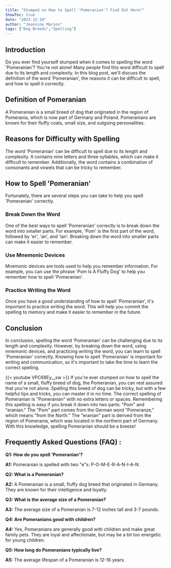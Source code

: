 ```yaml
---
title: "Stumped on How to Spell 'Pomeranian'? Find Out Here!"
ShowToc: true 
date: "2023-12-19"
author: "Jeannine Marson" 
tags: ["Dog Breeds","Spelling"]
---
```

## Introduction 
Do you ever find yourself stumped when it comes to spelling the word 'Pomeranian'? You're not alone! Many people find this word difficult to spell due to its length and complexity. In this blog post, we'll discuss the definition of the word 'Pomeranian', the reasons it can be difficult to spell, and how to spell it correctly. 

## Definition of Pomeranian 
A Pomeranian is a small breed of dog that originated in the region of Pomerania, which is now part of Germany and Poland. Pomeranians are known for their fluffy coats, small size, and outgoing personalities. 

## Reasons for Difficulty with Spelling 
The word 'Pomeranian' can be difficult to spell due to its length and complexity. It contains nine letters and three syllables, which can make it difficult to remember. Additionally, the word contains a combination of consonants and vowels that can be tricky to remember. 

## How to Spell 'Pomeranian' 
Fortunately, there are several steps you can take to help you spell 'Pomeranian' correctly. 

### Break Down the Word 
One of the best ways to spell 'Pomeranian' correctly is to break down the word into smaller parts. For example, 'Pom' is the first part of the word, followed by 'er', 'an', and 'ian'. Breaking down the word into smaller parts can make it easier to remember. 

### Use Mnemonic Devices 
Mnemonic devices are tools used to help you remember information. For example, you can use the phrase 'Pom Is A Fluffy Dog' to help you remember how to spell 'Pomeranian'. 

### Practice Writing the Word 
Once you have a good understanding of how to spell 'Pomeranian', it's important to practice writing the word. This will help you commit the spelling to memory and make it easier to remember in the future. 

## Conclusion 
In conclusion, spelling the word 'Pomeranian' can be challenging due to its length and complexity. However, by breaking down the word, using mnemonic devices, and practicing writing the word, you can learn to spell 'Pomeranian' correctly. Knowing how to spell 'Pomeranian' is important for writing and communication, so it's important to take the time to learn the correct spelling.

{{< youtube VPC68Ey__sw >}} 
If you're ever stumped on how to spell the name of a small, fluffy breed of dog, the Pomeranian, you can rest assured that you're not alone. Spelling this breed of dog can be tricky, but with a few helpful tips and tricks, you can master it in no time. The correct spelling of Pomeranian is "Pomeranian" with no extra letters or spaces. Remembering this spelling is easy if you break it down into two parts: "Pom" and "eranian." The "Pom" part comes from the German word "Pomeranze," which means "from the North." The "eranian" part is derived from the region of Pomerania, which was located in the northern part of Germany. With this knowledge, spelling Pomeranian should be a breeze!

## Frequently Asked Questions (FAQ) :
**Q1: How do you spell 'Pomeranian'?**

**A1:** Pomeranian is spelled with two "e"s: P-O-M-E-R-A-N-I-A-N.

**Q2: What is a Pomeranian?**

**A2:** A Pomeranian is a small, fluffy dog breed that originated in Germany. They are known for their intelligence and loyalty.

**Q3: What is the average size of a Pomeranian?**

**A3:** The average size of a Pomeranian is 7-12 inches tall and 3-7 pounds. 

**Q4: Are Pomeranians good with children?**

**A4:** Yes, Pomeranians are generally good with children and make great family pets. They are loyal and affectionate, but may be a bit too energetic for young children. 

**Q5: How long do Pomeranians typically live?** 

**A5:** The average lifespan of a Pomeranian is 12-16 years.





